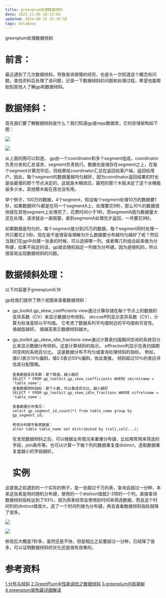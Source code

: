 ```yaml
---
title: greenplum处理数据倾斜
date: 2023-11-05 16:13:03
updated: 2024-08-15 22:35:58
tags: dataBase
---
```

greenplum处理数据倾斜

# 前言：

最近遇到了几次数据倾斜，导致查询很慢的经历，也是头一次知道这个概念和问题，查找资料后处理了该问题，记录一下数据倾斜的问题和处理过程，希望也能帮助到其他人了解gp和数据倾斜。



# 数据倾斜：

首先我们要了解数据倾斜是什么？我们知道gp是mpp数据库，它的存储架构如下图：

![](https://wxwwt-oss.oss-cn-hangzhou.aliyuncs.com/imgRepo/gp%E9%9B%86%E7%BE%A4%E5%8C%96.png)





![](https://wxwwt-oss.oss-cn-hangzhou.aliyuncs.com/imgRepo/gp%E6%95%B0%E6%8D%AE%E5%82%A8%E5%AD%98.png)

从上面的图可以知道， gp由一个coordinator和多个segment组成，coordinator负责分发和汇总请求，segment负责执行。数据也是储存在segment之上，在每个segment计算完毕后，将结果给coordinator汇总在返回给客户端，返回给用户。因此，每个segment的数据量越均匀越好，因为coordinator返回结果的时长是由最慢的那个节点决定的，这就是木桶效应，最短的那个木板决定了这个水桶能装多少水，其他模木板在高也没有用。

举个例子，100万的数据，4个segment，假设每个segment处理10万的数据要1秒，如果数据90%都是在同一个segmentA上，处理要花9秒，那么10%的数据很快就在其他segment上处理完了，花费时间小于1秒，而segmentA因为数据量大还在处理，请求就会一直阻塞，直到segmentA处理完才返回，一共要花9秒。

如果数据是均匀的，每个segment是分到25万的数据，每个segment同时处理一共只要花2.5秒。现在是不是很容易理解为什么数据要分布越均匀越好了呢？然后当我们在gp中创建一张表的时候，可以选择哪一列，或者哪几列组合起来做为分布键，如果不指定的话，gp就会随机指定一列做为分布键。因为是随机的，所以很容易出现数据倾斜的问题。



# 数据倾斜处理：

以下内容基于greenplum6.16

gp给我们提供了两个视图来查看数据倾斜：

- gp_toolkit.gp_skew_coefficients view通过计算存储在每个节点上的数据的变异系数（CV）来显示数据分布倾斜。 skccoeff列显示变异系数（CV），计算为标准差除以平均值。 它考虑了数据系列平均值附近的平均值和可变性。 值越低越好。 值越高表示数据倾斜越大。

- gp_toolkit.gp_skew_idle_fractions view通过计算表扫描期间空闲的系统百分比来显示数据分布倾斜，这是计算倾斜的指示。 siffraction列显示在表扫描期间空闲的系统百分比。 这是数据分布不均匀或查询处理倾斜的指标。 例如，值0.1表示10％偏斜，值0.5表示50％偏斜，依此类推。 倾斜超过10％的表应评估其分配策略。

  ```
  查看数据变异系数：是个数值，越小越好
  SELECT * FROM gp_toolkit.gp_skew_coefficients WHERE skcrelname = 'table_name'; 
  查看数据倾斜指标：是个小数，可以看成百分比，越小越好
  SELECT * FROM gp_toolkit.gp_skew_idle_fractions WHERE sifrelname = 'table_name';
  
  查看数据分布情况：
  select gp_segment_id,count(*) from table_name group by gp_segment_id;
  
  修改分布键平衡表数据：
  alter table table_name set distributed by (col1,col2...);
  ```

  在发现数据倾斜之后，可以根据业务情况来重建分布键，比如用常用来筛选的字段，join条件等。也可以计算一下每个列的数据重复度distinct，选取数据重复度越小的字段越好。

  

  # 实例

这是我之前遇到的一个实际的例子，是一张超过千万的表，查询会超过一分种，本来这张表是用的随机分布键，使用的一个distinct值就2-3项的一个列。直接查询数据倾斜指标达到了93%，因为原表经常会使用到时间来筛选数据，而且这个时间列的dintinct值很大，选了一个时间列做为分布键，再去查看数据倾斜指标就降了很多。

  ![](https://wxwwt-oss.oss-cn-hangzhou.aliyuncs.com/imgRepo/%E6%95%B0%E6%8D%AE%E5%80%BE%E6%96%9C%E5%9B%BE%E7%89%87.png)

![](https://wxwwt-oss.oss-cn-hangzhou.aliyuncs.com/imgRepo/%E6%95%B0%E6%8D%AE%E5%80%BE%E6%96%9C%E5%9B%BE%E7%89%872.png)

修改后大概是7秒多，虽然还是不快，但是相比之前要超过一分种，已经降了很多，可以证明数据倾斜的优化还是很有效果的。

# 参考资料
[1.分布与倾斜](https://docs-cn.greenplum.org/v6/admin_guide/distribution.html)
[2.GreenPlum中性能调优之数据倾斜](https://blog.csdn.net/wangning0714/article/details/130704775)
[3.greenplum内核揭秘](https://www.slidestalk.com/w/710)
[4.greenplum架构最详细解读](https://cn.greenplum.org/greenplum_architecture/)
